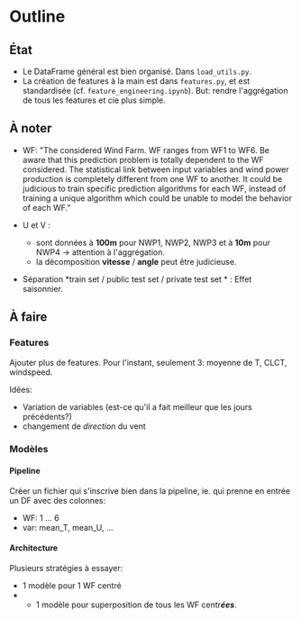 # Outline 

## État

* Le DataFrame général est bien organisé. Dans `load_utils.py`.
* La création de features à la main est dans `features.py`, et est standardisée (cf. `feature_engineering.ipynb`). 
But: rendre l'aggrégation de tous les features et cie plus simple.

## À noter

* WF: "The considered Wind Farm. WF ranges from WF1 to WF6. Be aware that this prediction problem is totally dependent to the WF considered. The statistical link between input variables and wind power production is completely different from one WF to another. It could be judicious to train specific prediction algorithms for each WF, instead of training a unique algorithm which could be unable to model the behavior of each WF."

* U et V : 
  * sont données à **100m**  pour NWP1, NWP2, NWP3 et à **10m** pour NWP4 -> attention à l'aggrégation.
  * la décomposition **vitesse** / **angle** peut être judicieuse.
  
* Séparation *train set / public test set / private test set * : Effet saisonnier.
 

## À faire

### Features

Ajouter plus de features. Pour l'instant, seulement 3: moyenne de T, CLCT, windspeed. 

Idées:
* Variation de variables (est-ce qu'il a fait meilleur que les jours précédents?)
* changement de *direction* du vent

### Modèles

#### Pipeline 
Créer un fichier qui s'inscrive bien dans la pipeline, ie. qui prenne en entrée un DF avec des colonnes:
* WF: 1 ... 6
* var: mean_T, mean_U, ...

#### Architecture
Plusieurs stratégies à essayer:
* 1 modèle pour 1 WF centré
* + 1 modèle pour superposition de tous les WF centr***ées***. 
